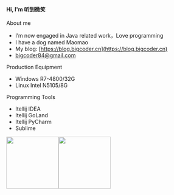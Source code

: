 #### Hi, I'm 听到微笑

About me

- I’m now engaged in Java related work，Love programming
- I have a dog named Maomao
- My blog: [https://blog.bigcoder.cn](https://blog.bigcoder.cn)
- [bigcoder84@gmail.com](bigcoder84@gmail.com)

Production Equipment

- Windows R7-4800/32G
- Linux Intel N5105/8G

Programming Tools

- Itellij IDEA
- Itellij GoLand
- Itellij PyCharm
- Sublime



<img align="" height="137px" src="https://github-readme-stats.vercel.app/api?username=bigcoder84&hide_title=false&hide_border=false&show_icons=true&include_all_commits=true&line_height=21&bg_color=0,EC6C6C,FFD479,FFFC79,73FA79&theme=graywhite&locale=cn" /><img align="" height="137px" src="https://github-readme-stats.vercel.app/api/top-langs/?username=bigcoder84&hide_title=false&hide_border=false&layout=compact&bg_color=0,73FA79,73FDFF,D783FF&theme=graywhite&locale=cn" />
